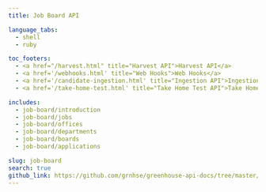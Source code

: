 ```yaml
---
title: Job Board API

language_tabs:
  - shell
  - ruby

toc_footers:
  - <a href="/harvest.html" title="Harvest API">Harvest API</a>
  - <a href='/webhooks.html' title="Web Hooks">Web Hooks</a>
  - <a href='/candidate-ingestion.html' title="Ingestion API">Ingestion API</a>
  - <a href='/take-home-test.html' title="Take Home Test API">Take Home Test API</a>

includes:
  - job-board/introduction
  - job-board/jobs
  - job-board/offices
  - job-board/departments
  - job-board/boards
  - job-board/applications

slug: job-board
search: true
github_link: https://github.com/grnhse/greenhouse-api-docs/tree/master/source/includes/job-board
---
```

